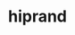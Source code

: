 ---
title: "hiprand"
layout: cache
categories: [package, develop-2024-06-02]
meta: {"versions": ["5.7.1"], "compilers": ["gcc@=11.4.0"], "oss": ["ubuntu22.04"], "platforms": ["linux"], "targets": ["x86_64_v3"], "stacks": ["e4s-rocm-external", "root"], "num_specs": 1, "num_specs_by_stack": {"root": 1, "e4s-rocm-external": 1}}
spec_details: [{"hash": "ljwtncvf5rexxsnbkftgxy5qssmw6sfi", "compiler": "gcc@=11.4.0", "versions": ["5.7.1"], "os": "ubuntu22.04", "platform": "linux", "target": "x86_64_v3", "variants": ["amdgpu_target=auto", "~asan", "build_system=cmake", "build_type=Release", "~cuda", "generator=make", "~ipo", "+rocm"], "stacks": ["root", "e4s-rocm-external"], "size": "-", "tarball": "https://binaries.spack.io/releases/develop-2024-06-02/build_cache/linux-ubuntu22.04-x86_64_v3/gcc-11.4.0/hiprand-5.7.1/linux-ubuntu22.04-x86_64_v3-gcc-11.4.0-hiprand-5.7.1-ljwtncvf5rexxsnbkftgxy5qssmw6sfi.spack"}]
---